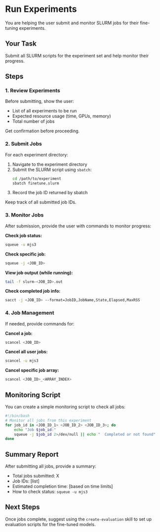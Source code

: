 # Run Experiments

You are helping the user submit and monitor SLURM jobs for their fine-tuning experiments.

## Your Task

Submit all SLURM scripts for the experiment set and help monitor their progress.

## Steps

### 1. Review Experiments

Before submitting, show the user:
- List of all experiments to be run
- Expected resource usage (time, GPUs, memory)
- Total number of jobs

Get confirmation before proceeding.

### 2. Submit Jobs

For each experiment directory:
1. Navigate to the experiment directory
2. Submit the SLURM script using `sbatch`:
   ```bash
   cd /path/to/experiment
   sbatch finetune.slurm
   ```
3. Record the job ID returned by sbatch

Keep track of all submitted job IDs.

### 3. Monitor Jobs

After submission, provide the user with commands to monitor progress:

**Check job status:**
```bash
squeue -u mjs3
```

**Check specific job:**
```bash
squeue -j <JOB_ID>
```

**View job output (while running):**
```bash
tail -f slurm-<JOB_ID>.out
```

**Check completed job info:**
```bash
sacct -j <JOB_ID> --format=JobID,JobName,State,Elapsed,MaxRSS
```

### 4. Job Management

If needed, provide commands for:

**Cancel a job:**
```bash
scancel <JOB_ID>
```

**Cancel all user jobs:**
```bash
scancel -u mjs3
```

**Cancel specific job array:**
```bash
scancel <JOB_ID>_<ARRAY_INDEX>
```

## Monitoring Script

You can create a simple monitoring script to check all jobs:

```bash
#!/bin/bash
# Monitor all jobs from this experiment
for job_id in <JOB_ID_1> <JOB_ID_2> <JOB_ID_3>; do
    echo "Job $job_id:"
    squeue -j $job_id 2>/dev/null || echo "  Completed or not found"
done
```

## Summary Report

After submitting all jobs, provide a summary:
- Total jobs submitted: X
- Job IDs: [list]
- Estimated completion time: [based on time limits]
- How to check status: `squeue -u mjs3`

## Next Steps

Once jobs complete, suggest using the `create-evaluation` skill to set up evaluation scripts for the fine-tuned models.
